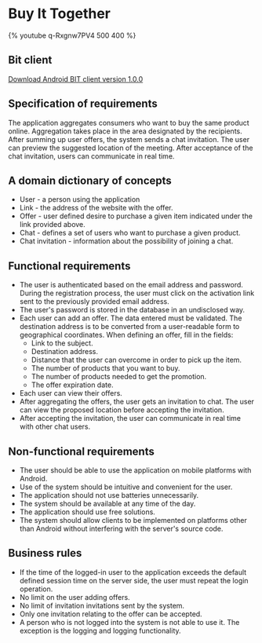 # Buy It Together

{% youtube q-Rxgnw7PV4 500 400 %}

## Bit client
[Download Android BIT client version 1.0.0](https://github.com/Buy-It-Together/Android-BIT-Client/releases/download/v1.0.0/BITv1.0.0.apk)

## Specification of requirements
The application aggregates consumers who want to buy the same product online. Aggregation takes place in the area designated by the recipients. After summing up user offers, the system sends a chat invitation. The user can preview the suggested location of the meeting. After acceptance of the chat invitation, users can communicate in real time.

## A domain dictionary of concepts
- User - a person using the application
- Link - the address of the website with the offer.
- Offer - user defined desire to purchase a given item indicated under the link provided above.
- Chat - defines a set of users who want to purchase a given product.
- Chat invitation - information about the possibility of joining a chat.

## Functional requirements
- The user is authenticated based on the email address and password. During the registration process, the user must click on the activation link sent to the previously provided email address.
- The user's password is stored in the database in an undisclosed way.
- Each user can add an offer. The data entered must be validated. The destination address is to be converted from a user-readable form to geographical coordinates. When defining an offer, fill in the fields:
  - Link to the subject.
  - Destination address.
  - Distance that the user can overcome in order to pick up the item.
  - The number of products that you want to buy.
  - The number of products needed to get the promotion.
  - The offer expiration date.
- Each user can view their offers.
- After aggregating the offers, the user gets an invitation to chat. The user can view the proposed location before accepting the invitation.
- After accepting the invitation, the user can communicate in real time with other chat users.

## Non-functional requirements
- The user should be able to use the application on mobile platforms with Android.
- Use of the system should be intuitive and convenient for the user.
- The application should not use batteries unnecessarily.
- The system should be available at any time of the day.
- The application should use free solutions.
- The system should allow clients to be implemented on platforms other than Android without interfering with the server's source code.

## Business rules
- If the time of the logged-in user to the application exceeds the default defined session time on the server side, the user must repeat the login operation.
- No limit on the user adding offers.
- No limit of invitation invitations sent by the system.
- Only one invitation relating to the offer can be accepted.
- A person who is not logged into the system is not able to use it. The exception is the logging and logging functionality. 

